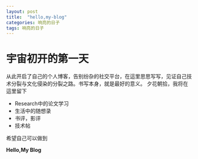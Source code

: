 ```yaml
---
layout: post
title:  "hello,my-blog"
categories: 响亮的日子
tags: 响亮的日子
---
```


# 宇宙初开的第一天

从此开启了自己的个人博客，告别纷杂的社交平台，在這里思思写写，见证自己技术分裂与文化侵染的分裂之路。书写本身，就是最好的意义。
夕花朝拾，我将在這里留下

  - Research中的论文学习
  - 生活中的随想录
  - 书评，影评
  - 技术帖
  
希望自己可以做到



**Hello,My Blog**




